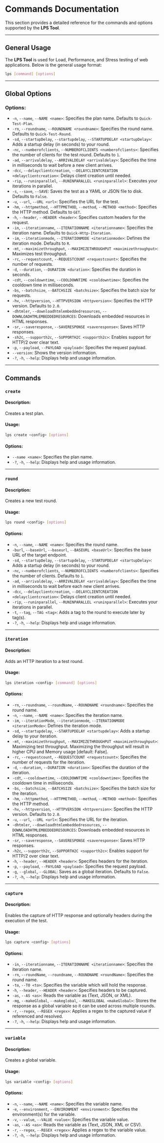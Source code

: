 
# Commands Documentation

This section provides a detailed reference for the commands and options supported by the **LPS Tool**.

---

## General Usage

The **LPS Tool** is used for Load, Performance, and Stress testing of web applications. Below is the general usage format:

```bash
lps [command] [options]
```

---

## Global Options

### Options:
- `-n`, `--name`, `--NAME <name>`: Specifies the plan name. Defaults to `Quick-Test-Plan`.
- `-rn`, `--roundname`, `--ROUNDNAME <roundname>`: Specifies the round name. Defaults to `Quick-Test-Round`.
- `-sd`, `--startupDelay`, `--startupdelay`, `--STARTUPDELAY <startupDelay>`: Adds a startup delay (in seconds) to your round.
- `-nc`, `--numberofclients`, `--NUMBEROFCLIENTS <numberofclients>`: Specifies the number of clients for the test round. Defaults to `1`.
- `-ad`, `--arrivaldelay`, `--ARRIVALDELAY <arrivaldelay>`: Specifies the time in milliseconds to wait before a new client arrives.
- `-dcc`, `--delayclientcreation`, `--DELAYCLIENTCREATION <delayclientcreation>`: Delays client creation until needed.
- `-rip`, `--runinparallel`, `--RUNINPARALLEL <runinparallel>`: Executes your iterations in parallel.
- `-s`, `--save`, `--SAVE`: Saves the test as a YAML or JSON file to disk. Defaults to `False`.
- `-u`, `--url`, `--URL <url>`: Specifies the URL for the test.
- `-hm`, `--httpmethod`, `--HTTPMETHOD`, `--method`, `--METHOD <method>`: Specifies the HTTP method. Defaults to `GET`.
- `-h`, `--header`, `--HEADER <header>`: Specifies custom headers for the request.
- `-in`, `--iterationname`, `--ITERATIONNAME <iterationname>`: Specifies the iteration name. Defaults to `Quick-Http-Iteration`.
- `-im`, `--iterationmode`, `--ITERATIONMODE <iterationmode>`: Defines the iteration mode. Defaults to `R`.
- `-mt`, `--maximizethroughput`, `--MAXIMIZETHROUGHPUT <maximizethroughput>`: Maximizes test throughput.
- `-rc`, `--requestcount`, `--REQUESTCOUNT <requestcount>`: Specifies the number of requests.
- `-d`, `--duration`, `--DURATION <duration>`: Specifies the duration in seconds.
- `-cdt`, `--cooldowntime`, `--COOLDOWNTIME <cooldowntime>`: Specifies the cooldown time in milliseconds.
- `-bs`, `--batchsize`, `--BATCHSIZE <batchsize>`: Specifies the batch size for requests.
- `-hv`, `--httpversion`, `--HTTPVERSION <httpversion>`: Specifies the HTTP version. Defaults to `2.0`.
- `-dhtmler`, `--downloadhtmlembeddedresources`, `--DOWNLOADHTMLEMBEDDEDRESOURCES`: Downloads embedded resources in HTML responses.
- `-sr`, `--saveresponse`, `--SAVERESPONSE <saveresponse>`: Saves HTTP responses.
- `-sh2c`, `--supporth2c`, `--SUPPORTH2C <supporth2c>`: Enables support for HTTP/2 over clear text.
- `-p`, `--payload`, `--PAYLOAD <payload>`: Specifies the request payload.
- `--version`: Shows the version information.
- `-?`, `-h`, `--help`: Displays help and usage information.

---

## Commands

### `create`
#### Description:
Creates a test plan.
#### Usage:
```bash
lps create <config> [options]
```
#### Options:
- `--name <name>`: Specifies the plan name.
- `-?`, `-h`, `--help`: Displays help and usage information.

---

### `round`
#### Description:
Creates a new test round.
#### Usage:
```bash
lps round <config> [options]
```
#### Options:
- `-n`, `--name`, `--NAME <name>`: Specifies the round name.
- `-burl`, `--baseUrl`, `--baseurl`, `--BASEURL <baseUrl>`: Specifies the base URL of the target endpoint.
- `-sd`, `--startupDelay`, `--startupdelay`, `--STARTUPDELAY <startupDelay>`: Adds a startup delay (in seconds) to your round.
- `-nc`, `--numberofclients`, `--NUMBEROFCLIENTS <numberofclients>`: Specifies the number of clients. Defaults to `1`.
- `-ad`, `--arrivaldelay`, `--ARRIVALDELAY <arrivaldelay>`: Specifies the time in milliseconds to wait before each new client arrives.
- `-dcc`, `--delayclientcreation`, `--DELAYCLIENTCREATION <delayclientcreation>`: Delays client creation until needed.
- `-rip`, `--runinparallel`, `--RUNINPARALLEL <runinparallel>`: Executes your iterations in parallel.
- `-t`, `--tag`, `--TAG <tag>`: Adds a tag to the round to execute later by tag(s).
- `-?`, `-h`, `--help`: Displays help and usage information.

---

### `iteration`
#### Description:
Adds an HTTP iteration to a test round.
#### Usage:
```bash
lps iteration <config> [command] [options]
```
#### Options:
- `-rn`, `--roundname`, `--roundName`, `--ROUNDNAME <roundname>`: Specifies the round name.
- `-n`, `--name`, `--NAME <name>`: Specifies the iteration name.
- `-im`, `--iterationMode`, `--iterationmode`, `--ITERATIONMODE <iterationMode>`: Defines the iteration mode.
- `-sd`, `--startupdelay`, `--STARTUPDELAY <startupdelay>`: Adds a startup delay to your iteration.
- `-mt`, `--maximizethroughput`, `--MAXIMIZETHROUGHPUT <maximizethroughput>`: Maximizing test throughput. Maximizing the throughput will result in higher CPU and Memory usage [default: False].
- `-rc`, `--requestcount`, `--REQUESTCOUNT <requestcount>`: Specifies the number of requests for the iteration.
- `-d`, `--duration`, `--DURATION <duration>`: Specifies the duration of the iteration.
- `-cdt`, `--cooldowntime`, `--COOLDOWNTIME <cooldowntime>`: Specifies the cooldown time in milliseconds.
- `-bs`, `--batchsize`, `--BATCHSIZE <batchsize>`: Specifies the batch size for the iteration.
- `-hm`, `--httpmethod`, `--HTTPMETHOD`, `--method`, `--METHOD <method>`: Specifies the HTTP method.
- `-hv`, `--httpversion`, `--HTTPVERSION <httpversion>`: Specifies the HTTP version. Defaults to `2.0`.
- `-u`, `--url`, `--URL <url>`: Specifies the URL for the iteration.
- `-dhtmler`, `--downloadhtmlembeddedresources`, `--DOWNLOADHTMLEMBEDDEDRESOURCES`: Downloads embedded resources in HTML responses.
- `-sr`, `--saveresponse`, `--SAVERESPONSE <saveresponse>`: Saves HTTP responses.
- `-h2c`, `--supporth2c`, `--SUPPORTH2C <supporth2c>`: Enables support for HTTP/2 over clear text.
- `-h`, `--header`, `--HEADER <header>`: Specifies headers for the iteration.
- `-p`, `--payload`, `--PAYLOAD <payload>`: Specifies the request payload.
- `-g`, `--global`, `--GLOBAL`: Saves as a global iteration. Defaults to `False`.
- `-?`, `-h`, `--help`: Displays help and usage information.

---

### `capture`
#### Description:
Enables the capture of HTTP response and optionally headers during the execution of the test.
#### Usage:
```bash
lps capture <config> [options]
```
#### Options:
- `-in`, `--iterationname`, `--ITERATIONNAME <iterationname>`: Specifies the iteration name.
- `-rn`, `--roundName`, `--roundname`, `--ROUNDNAME <roundName>`: Specifies the round name.
- `-to`, `--TO <to>`: Specifies the variable which will hold the response.
- `-h`, `--header`, `--HEADER <header>`: Specifies headers to be captured.
- `-as`, `--AS <as>`: Reads the variable as (Text, JSON, or XML).
- `-mg`, `--makeGlobal`, `--makeglobal`, `--MAKEGLOBAL <makeGlobal>`: Stores the response as a global variable so it can be used across multiple rounds.
- `-r`, `--regex`, `--REGEX <regex>`: Applies a regex to the captured value if referenced and resolved.
- `-?`, `-h`, `--help`: Displays help and usage information.

---

### `variable`
#### Description:
Creates a global variable.
#### Usage:
```bash
lps variable <config> [options]
```
#### Options:
- `-n`, `--name`, `--NAME <name>`: Specifies the variable name.
- `-e`, `--environment`, `--ENVIRONMENT <environment>`: Specifies the environment(s) for the variable.
- `-v`, `--value`, `--VALUE <value>`: Specifies the variable value.
- `-as`, `--AS <as>`: Reads the variable as (Text, JSON, XML or CSV).
- `-r`, `--regex`, `--REGEX <regex>`: Applies a regex to the variable value.
- `-?`, `-h`, `--help`: Displays help and usage information.
